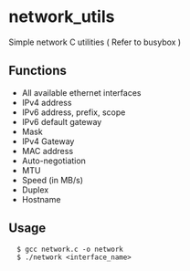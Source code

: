 # network_utils
Simple network C utilities ( Refer to busybox )

## Functions

- All available ethernet interfaces
- IPv4 address
- IPv6 address, prefix, scope
- IPv6 default gateway
- Mask
- IPv4 Gateway
- MAC address
- Auto-negotiation
- MTU
- Speed (in MB/s)
- Duplex
- Hostname

## Usage
```
  $ gcc network.c -o network
  $ ./network <interface_name>
```
